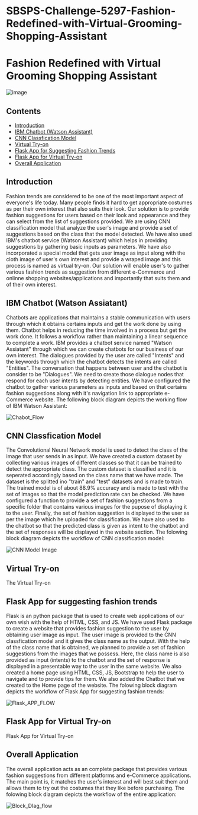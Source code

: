 # SBSPS-Challenge-5297-Fashion-Redefined-with-Virtual-Grooming-Shopping-Assistant

# Fashion Redefined with Virtual Grooming Shopping Assistant

![image](https://user-images.githubusercontent.com/58814795/131345636-2e42344f-c94d-47a2-94e9-05d556966e43.png)

## Contents
  * [Introduction](README.md#Intoduction)
  * [IBM Chatbot (Watson Assistant)](README.md#ibm-chatbot-watson-assiatant)
  * [CNN Classfication Model](README.md#cnn-classfication-model)
  * [Virtual Try-on](README.md#virtual-try-on)
  * [Flask App for Suggesting Fashion Trends](README.md#flask-app-for-suggesting-fashion-trends)
  * [Flask App for Virtual Try-on](README.md#flask-app-for-virtual-try-on)
  * [Overall Application](README.md#overall-application)

## Introduction
Fashion trends are considered to be one of the most important aspect of everyone's life today. Many people finds it hard to get appropriate costumes as per their own interest that also suits their look. Our solution is to provide fashion suggestions for users based on their look and appearance and they can select from the list of suggestions provided. We are using CNN classification model that analyze the user's image and provide a set of suggestions based on the class that the model detected. We have also used IBM's chatbot service (Watson Assistant) which helps in providing suggestions by gathering basic inputs as parameters. We have also incorporated a special model that gets user image as input along with the cloth image of user's own interest and provide a wraped image and this process is named as virtual try-on. Our solution will enable user's to gather various fashion trends as suggestion from different e-Commerce and onlinne shopping websites/applications and importantly that suits them and  of their own interest.

## IBM Chatbot (Watson Assiatant)
Chatbots are applications that maintains a stable communication with users through which it obtains certains inputs and get the work done by using them. Chatbot helps in reducing the time involved in a process but get the work done. It follows a workflow rather than maintaining a linear sequence to complete a work. IBM provides a chatbot service named "Watson Assiatant" through which we can create chatbots for our business of our own interest. The dialogues provided by the user are called "Intents" and the keywords through which the chatbot detects the intents are called "Entities". The conversation that happens between user and the chatbot is consider to be "Dialogues". We need to create those dialogue nodes that respond for each user intents by detecting entities. We have configured the chatbot to gather various parameters as inputs and based on that certains fashion suggestions along with it's navigation link to appropriate e-Commerce website. The following block diagram depicts the working flow of IBM Watson Assistant:

![Chabot_Flow](https://user-images.githubusercontent.com/58814795/131342586-eb486379-6325-410b-b40d-3f79a692387f.JPG)

## CNN Classfication Model
The Convolutional Neural Network model is used to detect the class of the image that user sends in as input. We have created a custom dataset by collecting various images of different classes so that it can be trained to detect the appropriate class. The custom dataset is classified and it is seperated accordingly based on the class name that we have made. The dataset is the splitted ino "train" and "test" datasets and is made to train. The trained model is of about 88.9% accuracy and is made to test with the set of images so that the model prediction rate can be checked. We have configured a function to provide a set of fashion suggestions from a specific folder that contains various images for the pupose of displaying it to the user. Finally, the set of fashion suggestion is displayed to the user as per the image which he uploaded for classification. We have also used to the chatbot so that the predicted class is given as intent to the chatbot and the set of responses will be displayed in the website section. The folowing block diagram depicts the workflow of CNN classification model:

![CNN Model Image](https://user-images.githubusercontent.com/58814795/131344201-29bd1c82-6d71-4391-9b8b-196fcabe14b2.JPG)

## Virtual Try-on
The Virtual Try-on


## Flask App for suggesting fashion trends
Flask is an python package that is used to create web applications of our own wish with the help of HTML, CSS, and JS. We have used Flask package to create a website that provides fashion suggestion to the user by obtaining user image as input. The user image is provided to the CNN classfication model and it gives the class name as the output. With the help of the class name that is obtained, we planned to provide a set of fashion suggestions from the images that we possess. Here, the class name is also provided as input (intents) to the chatbot and the set of response is displayed in a presentable way to the user in the same website. We also created a home page using HTML, CSS, JS, Bootstrap to help the user to navigate and to provide tips for them. We also added the Chatbot that we created to the Home page of the website. The folowing block diagram depicts the workflow of Flask App for suggesting fashion trends:

![Flask_APP_FLOW](https://user-images.githubusercontent.com/58814795/131345489-a3c91732-ec77-44ae-97b6-90a59dcb995e.JPG)

## Flask App for Virtual Try-on
Flask App for Virtual Try-on


## Overall Application
The overall application acts as an complete package that provides various fashion suggestions from different platforms and e-Commerce applications. The main point is, it matches the user's interest and will best suit them and allows them to try out the costumes that they like before purchasing.  The folowing block diagram depicts the workflow of the entire application:

![Block_DIag_flow](https://user-images.githubusercontent.com/58814795/131356728-a48103be-1b26-4193-8fe0-c1fc1e3e3ca3.JPG)
